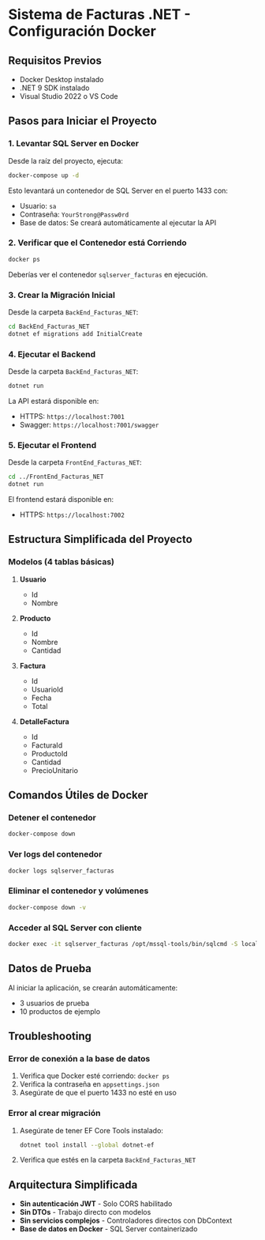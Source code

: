 # Sistema de Facturas .NET - Configuración Docker

## Requisitos Previos
- Docker Desktop instalado
- .NET 9 SDK instalado
- Visual Studio 2022 o VS Code

## Pasos para Iniciar el Proyecto

### 1. Levantar SQL Server en Docker

Desde la raíz del proyecto, ejecuta:

```bash
docker-compose up -d
```

Esto levantará un contenedor de SQL Server en el puerto 1433 con:
- Usuario: `sa`
- Contraseña: `YourStrong@Passw0rd`
- Base de datos: Se creará automáticamente al ejecutar la API

### 2. Verificar que el Contenedor está Corriendo

```bash
docker ps
```

Deberías ver el contenedor `sqlserver_facturas` en ejecución.

### 3. Crear la Migración Inicial

Desde la carpeta `BackEnd_Facturas_NET`:

```bash
cd BackEnd_Facturas_NET
dotnet ef migrations add InitialCreate
```

### 4. Ejecutar el Backend

Desde la carpeta `BackEnd_Facturas_NET`:

```bash
dotnet run
```

La API estará disponible en:
- HTTPS: `https://localhost:7001`
- Swagger: `https://localhost:7001/swagger`

### 5. Ejecutar el Frontend

Desde la carpeta `FrontEnd_Facturas_NET`:

```bash
cd ../FrontEnd_Facturas_NET
dotnet run
```

El frontend estará disponible en:
- HTTPS: `https://localhost:7002`

## Estructura Simplificada del Proyecto

### Modelos (4 tablas básicas)

1. **Usuario**
   - Id
   - Nombre

2. **Producto**
   - Id
   - Nombre
   - Cantidad

3. **Factura**
   - Id
   - UsuarioId
   - Fecha
   - Total

4. **DetalleFactura**
   - Id
   - FacturaId
   - ProductoId
   - Cantidad
   - PrecioUnitario

## Comandos Útiles de Docker

### Detener el contenedor
```bash
docker-compose down
```

### Ver logs del contenedor
```bash
docker logs sqlserver_facturas
```

### Eliminar el contenedor y volúmenes
```bash
docker-compose down -v
```

### Acceder al SQL Server con cliente
```bash
docker exec -it sqlserver_facturas /opt/mssql-tools/bin/sqlcmd -S localhost -U sa -P YourStrong@Passw0rd
```

## Datos de Prueba

Al iniciar la aplicación, se crearán automáticamente:
- 3 usuarios de prueba
- 10 productos de ejemplo

## Troubleshooting

### Error de conexión a la base de datos
1. Verifica que Docker esté corriendo: `docker ps`
2. Verifica la contraseña en `appsettings.json`
3. Asegúrate de que el puerto 1433 no esté en uso

### Error al crear migración
1. Asegúrate de tener EF Core Tools instalado:
   ```bash
   dotnet tool install --global dotnet-ef
   ```
2. Verifica que estés en la carpeta `BackEnd_Facturas_NET`

## Arquitectura Simplificada

- **Sin autenticación JWT** - Solo CORS habilitado
- **Sin DTOs** - Trabajo directo con modelos
- **Sin servicios complejos** - Controladores directos con DbContext
- **Base de datos en Docker** - SQL Server containerizado
